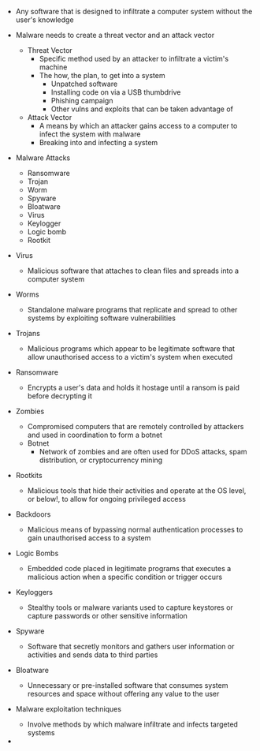 
- Any software that is designed to infiltrate a computer system without the user's knowledge
-  Malware needs to create a threat vector and an attack vector
	- Threat Vector
		- Specific method used by an attacker to infiltrate a victim's machine
		- The how, the plan, to get into a system
			- Unpatched software
			- Installing code on via a USB thumbdrive
			- Phishing campaign
			- Other vulns and exploits that can be taken advantage of
	- Attack Vector
		- A means by which an attacker gains access to a computer to infect the system with malware
		- Breaking into and infecting a system

- Malware Attacks
	- Ransomware
	- Trojan
	- Worm
	- Spyware
	- Bloatware
	- Virus
	- Keylogger
	- Logic bomb
	- Rootkit

- Virus
	-  Malicious software that attaches to clean files and spreads into a computer system
- Worms
	- Standalone malware programs that replicate and spread to other systems by exploiting software vulnerabilities
- Trojans
	- Malicious programs which appear to be legitimate software that allow unauthorised access to a victim's system when executed
- Ransomware
	- Encrypts a user's data and holds it hostage until a ransom is paid before decrypting it
- Zombies
	- Compromised computers that are remotely controlled by attackers and used in coordination to form a botnet
	- Botnet
		- Network of zombies and are often used for DDoS attacks, spam distribution, or cryptocurrency mining
- Rootkits
	- Malicious tools that hide their activities and operate at the OS level, or below!, to allow for ongoing privileged access
- Backdoors
	- Malicious means of bypassing normal authentication processes to gain unauthorised access to a system
- Logic Bombs
	- Embedded code placed in legitimate programs that executes a malicious action when a specific condition or trigger occurs
- Keyloggers
	- Stealthy tools or malware variants used to capture keystores or capture passwords or other sensitive information
- Spyware
	- Software that secretly monitors and gathers user information or activities and sends data to third parties
- Bloatware
	- Unnecessary or pre-installed software that consumes system resources and space without offering any value to the user

- Malware exploitation techniques
	- Involve methods by which malware infiltrate and infects targeted systems
- 